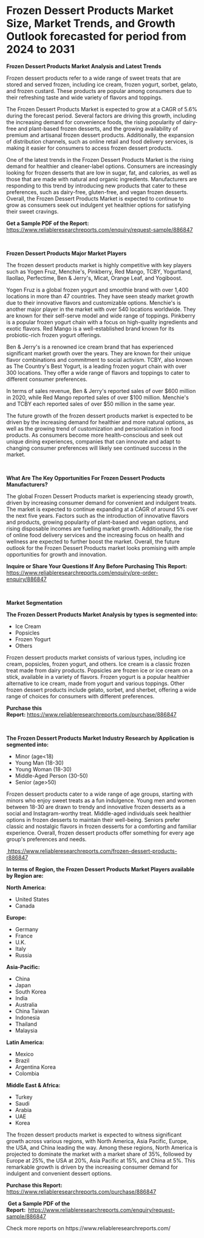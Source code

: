 <p><h1>Frozen Dessert Products Market Size, Market Trends, and Growth Outlook forecasted for period from 2024 to 2031</h1></p><p><strong>Frozen Dessert Products Market Analysis and Latest Trends</strong></p>
<p><p>Frozen dessert products refer to a wide range of sweet treats that are stored and served frozen, including ice cream, frozen yogurt, sorbet, gelato, and frozen custard. These products are popular among consumers due to their refreshing taste and wide variety of flavors and toppings.</p><p>The Frozen Dessert Products Market is expected to grow at a CAGR of 5.6% during the forecast period. Several factors are driving this growth, including the increasing demand for convenience foods, the rising popularity of dairy-free and plant-based frozen desserts, and the growing availability of premium and artisanal frozen dessert products. Additionally, the expansion of distribution channels, such as online retail and food delivery services, is making it easier for consumers to access frozen dessert products.</p><p>One of the latest trends in the Frozen Dessert Products Market is the rising demand for healthier and cleaner-label options. Consumers are increasingly looking for frozen desserts that are low in sugar, fat, and calories, as well as those that are made with natural and organic ingredients. Manufacturers are responding to this trend by introducing new products that cater to these preferences, such as dairy-free, gluten-free, and vegan frozen desserts. Overall, the Frozen Dessert Products Market is expected to continue to grow as consumers seek out indulgent yet healthier options for satisfying their sweet cravings.</p></p>
<p><strong>Get a Sample PDF of the Report:&nbsp;</strong> <a href="https://www.reliableresearchreports.com/enquiry/request-sample/886847">https://www.reliableresearchreports.com/enquiry/request-sample/886847</a></p>
<p>&nbsp;</p>
<p><strong>Frozen Dessert Products Major Market Players</strong></p>
<p><p>The frozen dessert products market is highly competitive with key players such as Yogen Fruz, Menchie's, Pinkberry, Red Mango, TCBY, Yogurtland, llaollao, Perfectime, Ben & Jerry's, Micat, Orange Leaf, and Yogiboost. </p><p>Yogen Fruz is a global frozen yogurt and smoothie brand with over 1,400 locations in more than 47 countries. They have seen steady market growth due to their innovative flavors and customizable options. Menchie's is another major player in the market with over 540 locations worldwide. They are known for their self-serve model and wide range of toppings. Pinkberry is a popular frozen yogurt chain with a focus on high-quality ingredients and exotic flavors. Red Mango is a well-established brand known for its probiotic-rich frozen yogurt offerings.</p><p>Ben & Jerry's is a renowned ice cream brand that has experienced significant market growth over the years. They are known for their unique flavor combinations and commitment to social activism. TCBY, also known as The Country's Best Yogurt, is a leading frozen yogurt chain with over 300 locations. They offer a wide range of flavors and toppings to cater to different consumer preferences.</p><p>In terms of sales revenue, Ben & Jerry's reported sales of over $600 million in 2020, while Red Mango reported sales of over $100 million. Menchie's and TCBY each reported sales of over $50 million in the same year.</p><p>The future growth of the frozen dessert products market is expected to be driven by the increasing demand for healthier and more natural options, as well as the growing trend of customization and personalization in food products. As consumers become more health-conscious and seek out unique dining experiences, companies that can innovate and adapt to changing consumer preferences will likely see continued success in the market.</p></p>
<p>&nbsp;</p>
<p><strong>What Are The Key Opportunities For Frozen Dessert Products Manufacturers?</strong></p>
<p><p>The global Frozen Dessert Products market is experiencing steady growth, driven by increasing consumer demand for convenient and indulgent treats. The market is expected to continue expanding at a CAGR of around 5% over the next five years. Factors such as the introduction of innovative flavors and products, growing popularity of plant-based and vegan options, and rising disposable incomes are fuelling market growth. Additionally, the rise of online food delivery services and the increasing focus on health and wellness are expected to further boost the market. Overall, the future outlook for the Frozen Dessert Products market looks promising with ample opportunities for growth and innovation.</p></p>
<p><strong>Inquire or Share Your Questions If Any Before Purchasing This Report:</strong> <a href="https://www.reliableresearchreports.com/enquiry/pre-order-enquiry/886847">https://www.reliableresearchreports.com/enquiry/pre-order-enquiry/886847</a></p>
<p>&nbsp;</p>
<p><strong>Market Segmentation</strong></p>
<p><strong>The Frozen Dessert Products Market Analysis by types is segmented into:</strong></p>
<p><ul><li>Ice Cream</li><li>Popsicles</li><li>Frozen Yogurt</li><li>Others</li></ul></p>
<p><p>Frozen dessert products market consists of various types, including ice cream, popsicles, frozen yogurt, and others. Ice cream is a classic frozen treat made from dairy products. Popsicles are frozen ice or ice cream on a stick, available in a variety of flavors. Frozen yogurt is a popular healthier alternative to ice cream, made from yogurt and various toppings. Other frozen dessert products include gelato, sorbet, and sherbet, offering a wide range of choices for consumers with different preferences.</p></p>
<p><strong>Purchase this Report:&nbsp;</strong><a href="https://www.reliableresearchreports.com/purchase/886847">https://www.reliableresearchreports.com/purchase/886847</a></p>
<p>&nbsp;</p>
<p><strong>The Frozen Dessert Products Market Industry Research by Application is segmented into:</strong></p>
<p><ul><li>Minor (age<18)</li><li>Young Man (18-30)</li><li>Young Woman (18-30)</li><li>Middle-Aged Person (30-50)</li><li>Senior (age>50)</li></ul></p>
<p><p>Frozen dessert products cater to a wide range of age groups, starting with minors who enjoy sweet treats as a fun indulgence. Young men and women between 18-30 are drawn to trendy and innovative frozen desserts as a social and Instagram-worthy treat. Middle-aged individuals seek healthier options in frozen desserts to maintain their well-being. Seniors prefer classic and nostalgic flavors in frozen desserts for a comforting and familiar experience. Overall, frozen dessert products offer something for every age group's preferences and needs.</p></p>
<p><a href="https://www.reliableresearchreports.com/frozen-dessert-products-r886847">&nbsp;https://www.reliableresearchreports.com/frozen-dessert-products-r886847</a></p>
<p><strong>In terms of Region, the Frozen Dessert Products Market Players available by Region are:</strong></p>
<p>
    <p> <strong> North America: </strong>
        <ul>
            <li>United States</li>
            <li>Canada</li>
        </ul>
        </p> 
    <p> <strong> Europe: </strong>
        <ul>
            <li>Germany</li>
            <li>France</li>
            <li>U.K.</li>
            <li>Italy</li>
            <li>Russia</li>
        </ul>
        </p> 
    <p> <strong> Asia-Pacific: </strong>
        <ul>
            <li>China</li>
            <li>Japan</li>
            <li>South Korea</li>
            <li>India</li>
            <li>Australia</li>
            <li>China Taiwan</li>
            <li>Indonesia</li>
            <li>Thailand</li>
            <li>Malaysia</li>
        </ul>
        </p> 
    <p> <strong> Latin America: </strong>
        <ul>
            <li>Mexico</li>
            <li>Brazil</li>
            <li>Argentina Korea</li>
            <li>Colombia</li>
        </ul>
        </p> 
    <p> <strong> Middle East & Africa: </strong>
        <ul>
            <li>Turkey</li>
            <li>Saudi</li>
            <li>Arabia</li>
            <li>UAE</li>
            <li>Korea</li>
        </ul>
    </p>
    </p>
<p><p>The frozen dessert products market is expected to witness significant growth across various regions, with North America, Asia Pacific, Europe, the USA, and China leading the way. Among these regions, North America is projected to dominate the market with a market share of 35%, followed by Europe at 25%, the USA at 20%, Asia Pacific at 15%, and China at 5%. This remarkable growth is driven by the increasing consumer demand for indulgent and convenient dessert options.</p></p>
<p><strong>Purchase this Report: </strong><a href="https://www.reliableresearchreports.com/purchase/886847">https://www.reliableresearchreports.com/purchase/886847</a></p>
<p>&nbsp;<strong>Get a Sample PDF of the Report:&nbsp;&nbsp;</strong><a href="https://www.reliableresearchreports.com/enquiry/request-sample/886847">https://www.reliableresearchreports.com/enquiry/request-sample/886847</a></p>
<p><strong></strong></p>
<p>Check more reports on https://www.reliableresearchreports.com/</p>